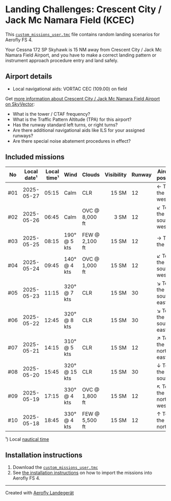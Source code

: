# Landing Challenges: Crescent City / Jack Mc Namara Field (KCEC)

This [`custom_missions_user.tmc`](missions/custom_missions_user.tmc) file contains random landing scenarios for Aerofly FS 4.

Your Cessna 172 SP Skyhawk is 15 NM away from Crescent City / Jack Mc Namara Field Airport, and you have to make a correct landing pattern or instrument approach procedure entry and land safely.

## Airport details

- Local navigational aids: VORTAC CEC (109.00) on field

Get [more information about Crescent City / Jack Mc Namara Field Airport on SkyVector](https://skyvector.com/airport/KCEC):

- What is the tower / CTAF frequency?
- What is the Traffic Pattern Altitude (TPA) for this airport?
- Has the runway standard left turns, or right turns?
- Are there additional navigational aids like ILS for your assigned runways?
- Are there special noise abatement procedures in effect?

## Included missions

| No  | Local date¹ | Local time¹ | Wind          | Clouds         | Visibility | Runway | Aircraft position    |
| :-: | ----------- | ----------: | ------------- | -------------- | ---------: | ------ | -------------------- |
| #01 | 2025-05-27  |       05:15 | Calm          | CLR            |      15 SM | 12     | ← To the west        |
| #02 | 2025-05-26  |       06:45 | Calm          | OVC @ 8,000 ft |       3 SM | 12     | ↙ To the south-west |
| #03 | 2025-05-25  |       08:15 | 190° @ 5 kts  | FEW @ 2,100 ft |      15 SM | 12     | → To the east        |
| #04 | 2025-05-24  |       09:45 | 140° @ 4 kts  | OVC @ 1,000 ft |      15 SM | 12     | ↙ To the south-west |
| #05 | 2025-05-23  |       11:15 | 320° @ 7 kts  | CLR            |      15 SM | 30     | ↘ To the south-east |
| #06 | 2025-05-22  |       12:45 | 320° @ 8 kts  | CLR            |      15 SM | 30     | ↘ To the south-east |
| #07 | 2025-05-21  |       14:15 | 310° @ 5 kts  | CLR            |      15 SM | 12     | ↗ To the north-east |
| #08 | 2025-05-20  |       15:45 | 320° @ 15 kts | CLR            |      15 SM | 30     | ↓ To the south       |
| #09 | 2025-05-19  |       17:15 | 330° @ 4 kts  | OVC @ 1,800 ft |      15 SM | 12     | ↖ To the north-west |
| #10 | 2025-05-18  |       18:45 | 330° @ 4 kts  | FEW @ 5,500 ft |      15 SM | 12     | ↑ To the north       |

¹) Local [nautical time](https://en.wikipedia.org/wiki/Nautical_time)

## Installation instructions

1. Download the [`custom_missions_user.tmc`](missions/custom_missions_user.tmc)
2. See [the installation instructions](https://fboes.github.io/aerofly-missions/docs/generic-installation.html) on how to import the missions into Aerofly FS 4.

---

Created with [Aerofly Landegerät](https://github.com/fboes/aerofly-patterns)
